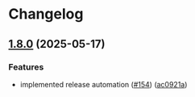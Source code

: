 # Changelog

## [1.8.0](https://github.com/bensteUEM/ChurchToolsAPI/compare/1.7.3...v1.8.0) (2025-05-17)


### Features

* implemented release automation ([#154](https://github.com/bensteUEM/ChurchToolsAPI/issues/154)) ([ac0921a](https://github.com/bensteUEM/ChurchToolsAPI/commit/ac0921a526c03e5f875fe842fd376a5580cc28c8))
